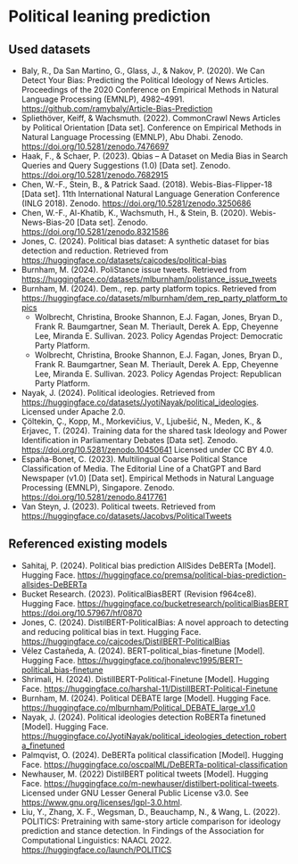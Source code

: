 # Political leaning prediction

## Used datasets

- Baly, R., Da San Martino, G., Glass, J., & Nakov, P. (2020). We Can Detect Your Bias: Predicting the Political
  Ideology of News Articles. Proceedings of the 2020 Conference on Empirical Methods in Natural Language Processing
  (EMNLP), 4982–4991. <https://github.com/ramybaly/Article-Bias-Prediction>
- Spliethöver, Keiff, & Wachsmuth. (2022). CommonCrawl News Articles by Political Orientation [Data set]. Conference on
  Empirical Methods in Natural Language Processing (EMNLP), Abu Dhabi. Zenodo. <https://doi.org/10.5281/zenodo.7476697>
- Haak, F., & Schaer, P. (2023). Qbias – A Dataset on Media Bias in Search Queries and Query Suggestions
  (1.0) [Data set]. Zenodo. <https://doi.org/10.5281/zenodo.7682915>
- Chen, W.-F., Stein, B., & Patrick Saad. (2018). Webis-Bias-Flipper-18 [Data set]. 11th International Natural Language
  Generation Conference (INLG 2018). Zenodo. <https://doi.org/10.5281/zenodo.3250686>
- Chen, W.-F., Al-Khatib, K., Wachsmuth, H., & Stein, B. (2020). Webis-News-Bias-20 [Data set].
  Zenodo. <https://doi.org/10.5281/zenodo.8321586>
- Jones, C. (2024). Political bias dataset: A synthetic dataset for bias detection and reduction. Retrieved
  from <https://huggingface.co/datasets/cajcodes/political-bias>
- Burnham, M. (2024). PoliStance issue tweets. Retrieved
  from <https://huggingface.co/datasets/mlburnham/polistance_issue_tweets>
- Burnham, M. (2024). Dem., rep. party platform topics. Retrieved
  from <https://huggingface.co/datasets/mlburnham/dem_rep_party_platform_topics>
  - Wolbrecht, Christina, Brooke Shannon, E.J. Fagan, Jones, Bryan D., Frank R. Baumgartner, Sean M. Theriault, Derek
  A. Epp, Cheyenne Lee, Miranda E. Sullivan. 2023. Policy Agendas Project: Democratic Party Platform.
  - Wolbrecht, Christina, Brooke Shannon, E.J. Fagan, Jones, Bryan D., Frank R. Baumgartner, Sean M. Theriault, Derek
    A. Epp, Cheyenne Lee, Miranda E. Sullivan. 2023. Policy Agendas Project: Republican Party Platform.
- Nayak, J. (2024). Political ideologies. Retrieved
  from <https://huggingface.co/datasets/JyotiNayak/political_ideologies>. Licensed under Apache 2.0.
- Çöltekin, Ç., Kopp, M., Morkevičius, V., Ljubešić, N., Meden, K., & Erjavec, T. (2024). Training data for the shared
  task Ideology and Power Identification in Parliamentary Debates [Data set].
  Zenodo. <https://doi.org/10.5281/zenodo.10450641> Licensed under CC BY 4.0.
- España-Bonet, C. (2023). Multilingual Coarse Political Stance Classification of Media. The Editorial Line of a ChatGPT
  and Bard Newspaper (v1.0) [Data set]. Empirical Methods in Natural Language Processing (EMNLP), Singapore.
  Zenodo. <https://doi.org/10.5281/zenodo.8417761>
- Van Steyn, J. (2023). Political tweets. Retrieved from <https://huggingface.co/datasets/Jacobvs/PoliticalTweets>

## Referenced existing models

- Sahitaj, P. (2024). Political bias prediction AllSides DeBERTa [Model]. Hugging
  Face. <https://huggingface.co/premsa/political-bias-prediction-allsides-DeBERTa>
- Bucket Research. (2023). PoliticalBiasBERT (Revision f964ce8). Hugging
  Face. <https://huggingface.co/bucketresearch/politicalBiasBERT> <https://doi.org/10.57967/hf/0870>
- Jones, C. (2024). DistilBERT-PoliticalBias: A novel approach to detecting and reducing political bias in text.
  Hugging Face. <https://huggingface.co/cajcodes/DistilBERT-PoliticalBias>
- Vélez Castañeda, A. (2024). BERT-political_bias-finetune [Model]. Hugging
  Face. <https://huggingface.co/jhonalevc1995/BERT-political_bias-finetune>
- Shrimali, H. (2024). DistillBERT-Political-Finetune [Model]. Hugging
  Face. <https://huggingface.co/harshal-11/DistillBERT-Political-Finetune>
- Burnham, M. (2024). Political DEBATE large [Model]. Hugging
  Face. <https://huggingface.co/mlburnham/Political_DEBATE_large_v1.0>
- Nayak, J. (2024). Political ideologies detection RoBERTa finetuned [Model]. Hugging
  Face. <https://huggingface.co/JyotiNayak/political_ideologies_detection_roberta_finetuned>
- Palmqvist, O. (2024). DeBERTa political classification [Model]. Hugging
  Face. <https://huggingface.co/oscpalML/DeBERTa-political-classification>
- Newhauser, M. (2022) DistilBERT political tweets [Model]. Hugging
  Face. <https://huggingface.co/m-newhauser/distilbert-political-tweets>. Licensed under GNU Lesser General Public
  License v3.0. See <https://www.gnu.org/licenses/lgpl-3.0.html>.
- Liu, Y., Zhang, X. F., Wegsman, D., Beauchamp, N., & Wang, L. (2022). POLITICS: Pretraining with same-story article
  comparison for ideology prediction and stance detection. In Findings of the Association for Computational Linguistics:
  NAACL 2022. <https://huggingface.co/launch/POLITICS>
